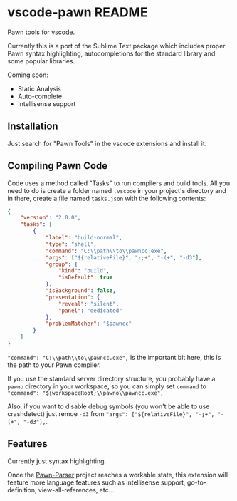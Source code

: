 # vscode-pawn README

Pawn tools for vscode.

Currently this is a port of the Sublime Text package which includes proper Pawn syntax highlighting, autocompletions for the standard library and some popular libraries.

Coming soon:

* Static Analysis
* Auto-complete
* Intellisense support

## Installation

Just search for "Pawn Tools" in the vscode extensions and install it.

## Compiling Pawn Code

Code uses a method called "Tasks" to run compilers and build tools. All you need to do is create a folder named `.vscode` in your project's directory and in there, create a file named `tasks.json` with the following contents:

```json
{
    "version": "2.0.0",
    "tasks": [
        {
            "label": "build-normal",
            "type": "shell",
            "command": "C:\\path\\to\\pawncc.exe",
            "args": ["${relativeFile}", "-;+", "-(+", "-d3"],
            "group": {
                "kind": "build",
                "isDefault": true
            },
            "isBackground": false,
            "presentation": {
                "reveal": "silent",
                "panel": "dedicated"
            },
            "problemMatcher": "$pawncc"
        }
    ]
}
```

`"command": "C:\\path\\to\\pawncc.exe",` is the important bit here, this is the path to your Pawn compiler.

If you use the standard server directory structure, you probably have a `pawno` directory in your workspace, so you can simply set `command` to `"command": "${workspaceRoot}\\pawno\\pawncc.exe",`

Also, if you want to disable debug symbols (you won't be able to use crashdetect) just remoe `-d3` from `"args": ["${relativeFile}", "-;+", "-(+", "-d3"],`.

## Features

Currently just syntax highlighting.

Once the [Pawn-Parser](https://github.com/Southclaws/pawn-parser) project reaches a workable state, this extension will feature more language features such as intellisense support, go-to-definition, view-all-references, etc...

